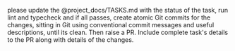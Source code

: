 please update the @project_docs/TASKS.md with the status of the task, run lint and typecheck and if all passes, create atomic Git commits for the changes, sitting in Git using conventional commit messages and useful descriptions, until its clean. Then raise a PR. Include complete task's details to the PR along with details of the changes.